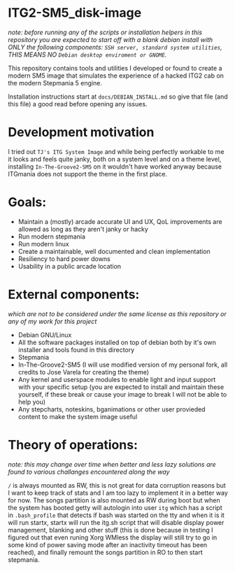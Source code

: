 # ITG2-SM5_disk-image
*note: before running any of the scripts or installation helpers in this repository you are expected to start off with a blank debian install with ONLY the following components: `SSH server, standard system utilities`, THIS MEANS NO `Debian desktop enviroment or GNOME`.*

This repository contains tools and utilities I developed or found to create a modern SM5 image that simulates the experience of a hacked ITG2 cab on the modern Stepmania 5 engine.

Installation instructions start at `docs/DEBIAN_INSTALL.md` so give that file (and this file) a good read before opening any issues.

# Development motivation
I tried out `TJ's ITG System Image` and while being perfectly workable to me it looks and feels quite janky, both on a system level and on a theme level, installing `In-The-Groove2-SM5` on it wouldn't have worked anyway because ITGmania does not support the theme in the first place.

# Goals:
- Maintain a (mostly) arcade accurate UI and UX, QoL improvements are allowed as long as they aren't janky or hacky
- Run modern stepmania
- Run modern linux
- Create a maintainable, well documented and clean implementation
- Resiliency to hard power downs
- Usability in a public arcade location

# External components:
*which are not to be considered under the same license as this repository or any of my work for this project*
- Debian GNU/Linux
- All the software packages installed on top of debian both by it's own installer and tools found in this directory
- Stepmania
- In-The-Groove2-SM5 (I will use modified version of my personal fork, all credits to Jose Varela for creating the theme)
- Any kernel and userspace modules to enable light and input support with your specific setup (you are expected to install and maintain these yourself, if these break or cause your image to break I will not be able to help you)
- Any stepcharts, noteskins, bganimations or other user provieded content to make the system image useful

# Theory of operations:
*note: this may change over time when better and less lazy solutions are found to various challanges encountered along the way*

`/` is always mounted as RW, this is not great for data corruption reasons but I want to keep track of stats and I am too lazy to implement it in a better way for now. 
The songs partition is also mounted as RW during boot but when the system has booted getty will autologin into user `itg` which has a script in `.bash_profile` that detects if bash was started on the tty and when it is it will run startx, startx will run the itg.sh script that will disable display power management, blanking and other stuff (this is done because in testing I figured out that even runing Xorg WMless the display will still try to go in some kind of power saving mode after an inactivity timeout has been reached), and finally remount the songs partition in RO to then start stepmania. 
